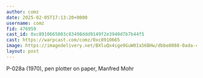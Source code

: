 ```yaml
---
author: comz
date: 2025-02-05T17:13:20+0000
username: comz
fid: 476959
cast_id: 0xc8910665003c83498ddd9149f2e3940d7b7b44f5
cast: https://warpcast.com/comz/0xc8910665
image: https://imagedelivery.net/BXluQx4ige9GuW0Ia56BHw/dbbe8088-0ada-4f4d-748d-e5a6697acb00/original
layout: post
---
```

P-028a (1970), pen plotter on paper, Manfred Mohr  

<img src='https://imagedelivery.net/BXluQx4ige9GuW0Ia56BHw/dbbe8088-0ada-4f4d-748d-e5a6697acb00/original' alt='' referrerpolicy='no-referrer'/>